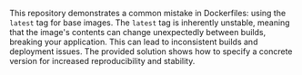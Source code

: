 This repository demonstrates a common mistake in Dockerfiles: using the `latest` tag for base images.  The `latest` tag is inherently unstable, meaning that the image's contents can change unexpectedly between builds, breaking your application. This can lead to inconsistent builds and deployment issues.  The provided solution shows how to specify a concrete version for increased reproducibility and stability.